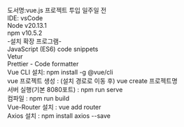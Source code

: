 도서명:vue.js 프로젝트 투입 일주일 전    
IDE: vsCode  
Node v20.13.1  
npm v10.5.2  
-설치 확장 프로그램-  
JavaScript (ES6) code snippets  
Vetur  
Prettier - Code formatter  
Vue CLI 설치: npm install -g @vue/cli  
vue 프로젝트 생성 : (설치 경로로 이동 후) vue create 프로젝트명  
서버 실행(기본 8080포트) : npm run serve  
컴파일 : npm run build  
Vue-Router 설치  : vue add router  
Axios 설치 : npm install axios --save
